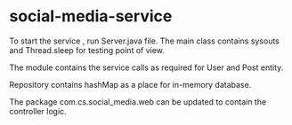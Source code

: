 # social-media-service

To start the service , run Server.java file.
The main class contains sysouts and Thread.sleep for testing point of view.

The module contains the service calls as required for User and Post entity.

Repository contains hashMap as a place for in-memory database.

The package com.cs.social_media.web can be updated to contain the controller logic.